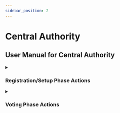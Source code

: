 ```yaml
---
sidebar_position: 2
---
```


# Central Authority

## User Manual for Central Authority

<details>
<summary>

### Registration/Setup Phase Actions

</summary>

**1. Login as Admin**

Enter the admin’s credentials to login:
![Admin Login](../../../static/img/user-manual/Admin/1_login.png)

**2. Home Page**

The home page shows the list of users and their status. On the bottom left, a purple button “Fold Keys” should be clicked once all voters have generated their public key or the cutoff time for the voters to do so has passed:
![Home Incomplete](../../../static/img/user-manual/Admin/2_home_incomplete.png)

When all voters have generated their public key, the admin is ready to click “Fold Keys.” Before that, compare the number of blockchain transactions:
![Home Complete](../../../static/img/user-manual/Admin/3_home_complete.png)

**3. Hyperledger Explorer**

Enter the admin’s credentials to login:
![Fabric Login](../../../static/img/user-manual/Admin/4_fabric_login.png)

**4. Explorer Dashboard**

The dashboard displays information on the blockchain network:
![Fabric Home](../../../static/img/user-manual/Admin/5_fabric_home.png)

**5. Explorer Transactions**

Note the total transactions, which is originally 6:
![Fabric Transactions](../../../static/img/user-manual/Admin/6_fabric_transactions.png)

**6. Home Page - Fold Keys**

Click on “Fold Keys.” This process is irreversible:
![Home Clicked Fold](../../../static/img/user-manual/Admin/8_home_clicked_fold.png)

**7. Explorer Transactions - Fold Keys**

Note the total transactions, which is now 7:
![Fabric Transactions Keys](../../../static/img/user-manual/Admin/9_fabric_transactions_keys.png)

**8. Explorer Single Transaction - Fold Keys**

Open and read the newest transaction. The folded public keys (linkable ring signature group) are stored in the blockchain:
![Fabric Transactions Tx Keys](../../../static/img/user-manual/Admin/10_fabric_transactions_tx_keys.png)
Concurrently, the folded public keys are also stored in the Central Authority’s database.

</details>

<details>
<summary>

### Voting Phase Actions

</summary>

**1. Explorer Single Transaction - Vote Cast**

A vote was cast. Open the newest transaction:
![Fabric Transactions Vote](../../../static/img/user-manual/Admin/11_fabric_transactions_vote.png)

**2. Explorer Single Transaction - Vote Cast**

See an LRS signature with the cast vote:
![Fabric Transactions Tx Vote](../../../static/img/user-manual/Admin/12_fabric_transactions_tx_vote.png)

**3. Logout**

After the election is completed, click “Log out” to safely log out:
![Logout](../../../static/img/user-manual/Admin/13_logout.png)

</details>
